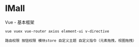 # IMall
Vue - 基本框架

`vue vuex vue-router axios element-ui v-directive`

`路由权限 按钮权限 模块store 自定义主题 自定义指令（元素拖拽，视图拖拽）`